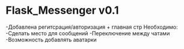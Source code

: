 # Flask_Messenger v0.1
-Добавлена регитсрация/авторизация + главная стр
Необходимо:
-Сделать место для сообщений
-Переключение между чатами
-Возможность добавлять аватарки
